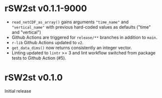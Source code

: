 # rSW2st v0.1.1-9000

* `read_netCDF_as_array()` gains arguments `"time_name"` and `"vertical_name"`
  with previous hard-coded values as defaults ("time" and "vertical")
* Github Actions are triggered for `release/**` branches in addition to `main`.
* `r-lib` Github Actions updated to `v2`.
* `get_data_dims()` now returns consistently an integer vector.
* Linting updated to `lintr` >= 3 and
  lint workflow switched from package tests to Github Action (#5).


# rSW2st v0.1.0
Initial release
